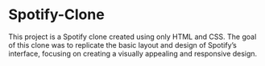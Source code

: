 # Spotify-Clone
This project is a Spotify clone created using only HTML and CSS. The goal of this clone was to replicate the basic layout and design of Spotify’s interface, focusing on creating a visually appealing and responsive design. 
